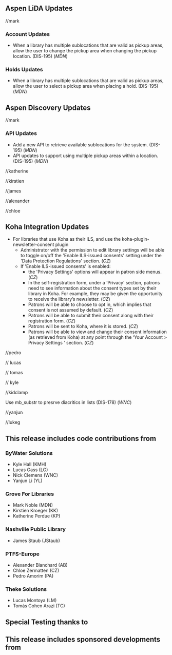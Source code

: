 ## Aspen LiDA Updates
//mark
### Account Updates
- When a library has multiple sublocations that are valid as pickup areas, allow the user to change the pickup area when changing the pickup location. (DIS-195) (*MDN*)

### Holds Updates
- When a library has multiple sublocations that are valid as pickup areas, allow the user to select a pickup area when placing a hold. (DIS-195) (*MDN*)

## Aspen Discovery Updates
//mark
### API Updates
- Add a new API to retrieve available sublocations for the system. (DIS-195) (*MDN*)
- API updates to support using multiple pickup areas within a location. (DIS-195) (*MDN*)

//katherine

//kirstien

//james

//alexander

//chloe
## Koha Integration Updates

- For libraries that use Koha as their ILS, and use the koha-plugin-newsletter-consent plugin
  - Administrator with the permission to edit library settings will be able to toggle on/off the 'Enable ILS-issued consents' setting under the 'Data Protection Regulations' section. (*CZ*)
  - If 'Enable ILS-issued consents' is enabled:
    - the 'Privacy Settings' options will appear in patron side menus. (*CZ*)
    - In the self-registration form, under a ‘Privacy’ section, patrons need to see information about the consent types set by their library in Koha. For example, they may be given the opportunity to receive the library’s newsletter. (*CZ*)
    - Patrons will be able to choose to opt in, which implies that consent is not assumed by default. (*CZ*)
    - Patrons will be able to submit their consent along with their registration form. (*CZ*)
    - Patrons will be sent to Koha, where it is stored. (*CZ*)
    - Patrons will be able to view and change their consent information (as retrieved from Koha) at any point through the ‘Your Account > Privacy Settings ’ section. (*CZ*)

//pedro

// lucas

// tomas

// kyle

//kidclamp

Use mb_substr to presrve diacritics in lists (DIS-178) (*WNC*)

//yanjun

//lukeg

## This release includes code contributions from
### ByWater Solutions
  - Kyle Hall (KMH)
  - Lucas Gass (LG)
  - Nick Clemens (WNC)
  - Yanjun Li (YL)

### Grove For Libraries
  - Mark Noble (MDN)
  - Kirstien Kroeger (KK)
  - Katherine Perdue (KP)

### Nashville Public Library
  - James Staub (JStaub)

### PTFS-Europe
  - Alexander Blanchard (AB)
  - Chloe Zermatten (CZ)
  - Pedro Amorim (PA)

### Theke Solutions
  - Lucas Montoya (LM)
  - Tomás Cohen Arazi (TC)

## Special Testing thanks to

## This release includes sponsored developments from
